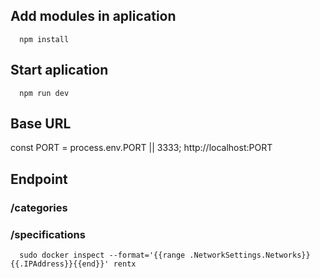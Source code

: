 ## Add modules in aplication
```console
  npm install
```
## Start aplication

```console
  npm run dev
```

## Base URL

const PORT = process.env.PORT || 3333;
http://localhost:PORT

## Endpoint

### /categories
### /specifications

```console 
  sudo docker inspect --format='{{range .NetworkSettings.Networks}}{{.IPAddress}}{{end}}' rentx
```
